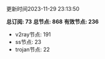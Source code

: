 更新时间2023-11-29 23:13:50

**总订阅: 73**
**总节点: 868**
**有效节点: 236**
- v2ray节点: 191
- ss节点: 23
- trojan节点: 22
